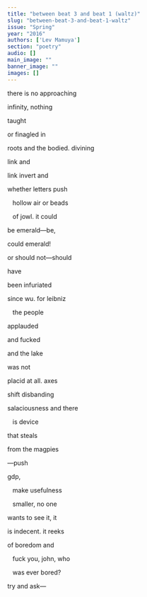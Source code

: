 ```yaml
---
title: "between beat 3 and beat 1 (waltz)"
slug: "between-beat-3-and-beat-1-waltz"
issue: "Spring"
year: "2016"
authors: ['Lev Mamuya']
section: "poetry"
audio: []
main_image: ""
banner_image: ""
images: []
---
```

there is no approaching

 infinity, nothing

 taught

 or finagled in

 roots and the bodied. divining

 link and

 link invert and

 whether letters push

    hollow air or beads

    of jowl. it could

 be emerald—be,

 could emerald!

 or should not—should

 have

 been infuriated

 since wu. for leibniz

    the people

 applauded

 and fucked

 and the lake

 was not

 placid at all. axes

 shift disbanding

 salaciousness and there

    is device

 that steals

 from the magpies

 —push

 gdp,

    make usefulness

    smaller, no one

 wants to see it, it

 is indecent. it reeks

 of boredom and

    fuck you, john, who

    was ever bored?

 try and ask—

